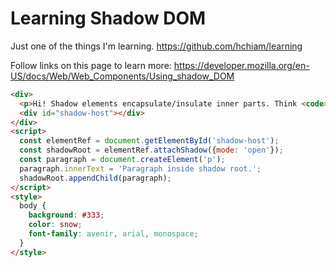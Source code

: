 # Learning Shadow DOM

Just one of the things I'm learning. <https://github.com/hchiam/learning>

Follow links on this page to learn more: <https://developer.mozilla.org/en-US/docs/Web/Web_Components/Using_shadow_DOM>

```html
<div>
  <p>Hi! Shadow elements encapsulate/insulate inner parts. Think <code>&lt;video&gt;</code> components.</p>
  <div id="shadow-host"></div>
</div>
<script>
  const elementRef = document.getElementById('shadow-host');
  const shadowRoot = elementRef.attachShadow({mode: 'open'});
  const paragraph = document.createElement('p');
  paragraph.innerText = 'Paragraph inside shadow root.';
  shadowRoot.appendChild(paragraph);
</script>
<style>
  body {
    background: #333;
    color: snow;
    font-family: avenir, arial, monospace;
  }
</style>
```

